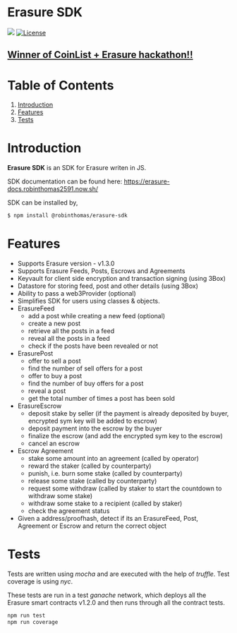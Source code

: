 # Erasure SDK

![](https://img.shields.io/badge/nodejs-12.04-blue.svg)
[![License](https://img.shields.io/badge/license-MIT-green.svg)](https://opensource.org/licenses/MIT)

## [Winner of CoinList + Erasure hackathon!!](https://medium.com/coinlist/announcing-the-winners-of-the-erasure-coinlist-hackathon-84462559b26c)

# Table of Contents

1. [Introduction](#introduction)
2. [Features](#features)
3. [Tests](#tests)

# Introduction

**Erasure SDK** is an SDK for Erasure writen in JS.

SDK documentation can be found here: https://erasure-docs.robinthomas2591.now.sh/

SDK can be installed by,

```sh
$ npm install @robinthomas/erasure-sdk
```

# Features

- Supports Erasure version - v1.3.0
- Supports Erasure Feeds, Posts, Escrows and Agreements
- Keyvault for client side encryption and transaction signing (using 3Box)
- Datastore for storing feed, post and other details (using 3Box)
- Ability to pass a web3Provider (optional)
- Simplifies SDK for users using classes & objects.
- ErasureFeed
  - add a post while creating a new feed (optional)
  - create a new post
  - retrieve all the posts in a feed
  - reveal all the posts in a feed
  - check if the posts have been revealed or not
- ErasurePost
  - offer to sell a post
  - find the number of sell offers for a post
  - offer to buy a post
  - find the number of buy offers for a post
  - reveal a post
  - get the total number of times a post has been sold
- ErasureEscrow
  - deposit stake by seller (if the payment is already deposited by buyer, encrypted sym key will be added to escrow)
  - deposit payment into the escrow by the buyer
  - finalize the escrow (and add the encrypted sym key to the escrow)
  - cancel an escrow
- Escrow Agreement
  - stake some amount into an agreement (called by operator)
  - reward the staker (called by counterparty)
  - punish, i.e. burn some stake (called by counterparty)
  - release some stake (called by counterparty)
  - request some withdraw (called by staker to start the countdown to withdraw some stake)
  - withdraw some stake to a recipient (called by staker)
  - check the agreement status
- Given a address/proofhash, detect if its an ErasureFeed, Post, Agreement or Escrow and return the correct object

# Tests

Tests are written using _mocha_ and are executed with the help of _truffle_. Test coverage is using _nyc_.

These tests are run in a test _ganache_ network, which deploys all the Erasure smart contracts v1.2.0 and then runs through all the contract tests.

```sh
npm run test
npm run coverage
```
